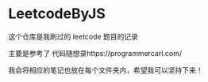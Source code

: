 # LeetcodeByJS

这个仓库是我刷过的 leetcode 题目的记录

主要是参考了 代码随想录https://programmercarl.com/

我会将相应的笔记也放在每个文件夹内，希望我可以坚持下来！
